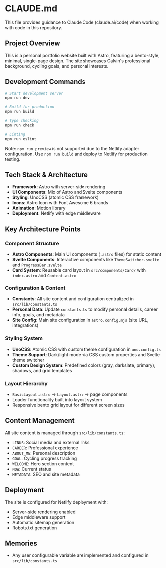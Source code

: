 # CLAUDE.md

This file provides guidance to Claude Code (claude.ai/code) when working with code in this repository.

## Project Overview

This is a personal portfolio website built with Astro, featuring a bento-style, minimal, single-page design. The site showcases Calvin's professional background, cycling goals, and personal interests.

## Development Commands

```bash
# Start development server
npm run dev

# Build for production
npm run build

# Type checking
npm run check

# Linting
npm run eslint
```

Note: `npm run preview` is not supported due to the Netlify adapter configuration. Use `npm run build` and deploy to Netlify for production testing.

## Tech Stack & Architecture

- **Framework**: Astro with server-side rendering
- **UI Components**: Mix of Astro and Svelte components
- **Styling**: UnoCSS (atomic CSS framework)
- **Icons**: Astro Icon with Font Awesome 6 brands
- **Animation**: Motion library
- **Deployment**: Netlify with edge middleware

## Key Architecture Points

### Component Structure
- **Astro Components**: Main UI components (`.astro` files) for static content
- **Svelte Components**: Interactive components like `ThemeSwitcher.svelte` and `ProgressBar.svelte`
- **Card System**: Reusable card layout in `src/components/Card/` with `index.astro` and `Content.astro`

### Configuration & Content
- **Constants**: All site content and configuration centralized in `src/lib/constants.ts`
- **Personal Data**: Update `constants.ts` to modify personal details, career info, goals, and metadata
- **Site Config**: Main site configuration in `astro.config.mjs` (site URL, integrations)

### Styling System
- **UnoCSS**: Atomic CSS with custom theme configuration in `uno.config.ts`
- **Theme Support**: Dark/light mode via CSS custom properties and Svelte theme switcher
- **Custom Design System**: Predefined colors (gray, darkslate, primary), shadows, and grid templates

### Layout Hierarchy
- `BasicLayout.astro` → `Layout.astro` → page components
- Loader functionality built into layout system
- Responsive bento grid layout for different screen sizes

## Content Management

All site content is managed through `src/lib/constants.ts`:
- `LINKS`: Social media and external links
- `CAREER`: Professional experience
- `ABOUT_ME`: Personal description
- `GOAL`: Cycling progress tracking
- `WELCOME`: Hero section content  
- `NOW`: Current status
- `METADATA`: SEO and site metadata

## Deployment

The site is configured for Netlify deployment with:
- Server-side rendering enabled
- Edge middleware support
- Automatic sitemap generation
- Robots.txt generation

## Memories

- Any user configurable variable are implemented and configured in `src/lib/constants.ts`